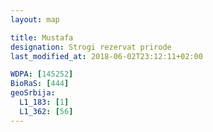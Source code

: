 ```yaml
---
layout: map

title: Mustafa
designation: Strogi rezervat prirode
last_modified_at: 2018-06-02T23:12:11+02:00

WDPA: [145252]
BioRaS: [444]
geoSrbija:
  L1_183: [1]
  L1_362: [56]
---
```

